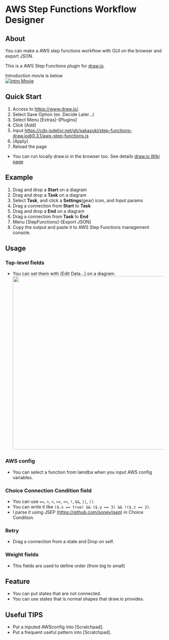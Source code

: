 # AWS Step Functions Workflow Designer

## About
 You can make a AWS step functions workflow with GUI on the browser and export JSON.
 
 This is a AWS Step Functions plugin for [draw.io](https://github.com/jgraph/draw.io).

 Introduction movie is below   
[![Intro Movie](https://img.youtube.com/vi/NrMcFdTdhhU/0.jpg)](https://youtu.be/NrMcFdTdhhU)

## Quick Start
1. Access to https://www.draw.io/.
1. Select Save Option (ex. Decide Later...)
1. Select Menu [Extras]-[Plugins]
1. Click [Add]
1. Input https://cdn.jsdelivr.net/gh/sakazuki/step-functions-draw.io@0.3.1/aws-step-functions.js
1. [Apply]
1. Reload the page

- You can run locally draw.io in the browser too. See details [draw.io Wiki page](https://github.com/jgraph/draw.io/wiki/Building)


## Example
1. Drag and drop a **Start** on a diagram
1. Drag and drop a **Task** on a diagram
1. Select **Task**, and click a **Settings**(gear) icon, and Input params
1. Drag a connection from **Start** to **Task**
1. Drag and drop a **End** on a diagram
1. Drag a connection from **Task** to **End**
1. Menu [StepFunctions]-[Export JSON]
1. Copy the output and paste it to AWS Step Functions management console.

## Usage
### Top-level fields
- You can set them with [Edit Data...] on a diagram.
  <img src="https://user-images.githubusercontent.com/1878694/59982817-e4b40b00-9652-11e9-92be-5a2e22eb6fb1.png" width="550">

### AWS config
- You can select a function from lamdba when you input AWS config variables.

### Choice Connection Condition field
- You can use `==`, `>`, `<`, `>=`, `<=`, `!`, `&&`, `||`, `()`.
- You can write it like `($.x == true) && ($.y == 3) && !($.z == 2)`.
- I parse it using JSEP (https://github.com/soney/jsep) in Choice Condition.

### Retry
- Drag a connection from a state and Drop on self.

### Weight fields
- This fields are used to define order (from big to small)

## Feature
- You can put states that are not connected.
- You can use states that is normal shapes that draw.io provides.

## Useful TIPS
- Put a inputed AWSconfig into [Scratchpad].
- Put a frequent useful pattern into [Scratchpad].
